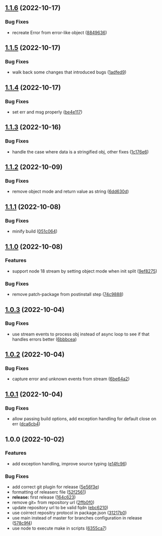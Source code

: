 ## [1.1.6](https://github.com/gooftroop/pino-sentry-transport/compare/v1.1.5...v1.1.6) (2022-10-17)


### Bug Fixes

* recreate Error from error-like object ([8849636](https://github.com/gooftroop/pino-sentry-transport/commit/8849636fa17b0d935d132b57a2f49112b389ba2f))

## [1.1.5](https://github.com/gooftroop/pino-sentry-transport/compare/v1.1.4...v1.1.5) (2022-10-17)


### Bug Fixes

* walk back some changes that introduced bugs ([1adfed9](https://github.com/gooftroop/pino-sentry-transport/commit/1adfed9881940792b5f1d60d31f582b614719465))

## [1.1.4](https://github.com/gooftroop/pino-sentry-transport/compare/v1.1.3...v1.1.4) (2022-10-17)


### Bug Fixes

* set err and msg properly ([be4e117](https://github.com/gooftroop/pino-sentry-transport/commit/be4e117a6cacbbce9bda5924f59eee8af5ad1332))

## [1.1.3](https://github.com/gooftroop/pino-sentry-transport/compare/v1.1.2...v1.1.3) (2022-10-16)


### Bug Fixes

* handle the case where data is a stringified obj, other fixes ([1c176e6](https://github.com/gooftroop/pino-sentry-transport/commit/1c176e6e61fcb855abf71430c7c4f37ec8d40d63))

## [1.1.2](https://github.com/gooftroop/pino-sentry-transport/compare/v1.1.1...v1.1.2) (2022-10-09)


### Bug Fixes

* remove object mode and return value as string ([6dd630d](https://github.com/gooftroop/pino-sentry-transport/commit/6dd630d4dae08329b6eb0c61e987fe64d6f62b02))

## [1.1.1](https://github.com/gooftroop/pino-sentry-transport/compare/v1.1.0...v1.1.1) (2022-10-08)


### Bug Fixes

* minify build ([051c064](https://github.com/gooftroop/pino-sentry-transport/commit/051c064cce30aaab6b570b71285e6a58a7dee822))

## [1.1.0](https://github.com/gooftroop/pino-sentry-transport/compare/v1.0.3...v1.1.0) (2022-10-08)


### Features

* support node 18 stream by setting object mode when init split ([9ef8275](https://github.com/gooftroop/pino-sentry-transport/commit/9ef8275f181b4755a5be1c6252d9a4d27aef0552))


### Bug Fixes

* remove patch-package from postinstall step ([74c9888](https://github.com/gooftroop/pino-sentry-transport/commit/74c9888ea8db6c82900d0a678ead24720f9bf0de))

## [1.0.3](https://github.com/gooftroop/pino-sentry-transport/compare/v1.0.2...v1.0.3) (2022-10-04)


### Bug Fixes

* use stream events to process obj instead of async loop to see if that handles errors better ([6bbbcea](https://github.com/gooftroop/pino-sentry-transport/commit/6bbbcea34697dc9776e6ea7237243ba38589628f))

## [1.0.2](https://github.com/gooftroop/pino-sentry-transport/compare/v1.0.1...v1.0.2) (2022-10-04)


### Bug Fixes

* capture error and unknown events from stream ([6be64a2](https://github.com/gooftroop/pino-sentry-transport/commit/6be64a20e978dc73017df2d53d5394ffa3c92531))

## [1.0.1](https://github.com/gooftroop/pino-sentry-transport/compare/v1.0.0...v1.0.1) (2022-10-04)


### Bug Fixes

* allow passing build options, add exception handling for default close on err ([dca6cb4](https://github.com/gooftroop/pino-sentry-transport/commit/dca6cb40bafc485ac52da0cabc5a171875757638))

## 1.0.0 (2022-10-02)


### Features

* add exception handling, improve source typing ([e14fc96](https://github.com/gooftroop/pino-sentry-transport/commit/e14fc9617de03996d76e9707352a70d516b778a0))


### Bug Fixes

* add correct git plugin for release ([5e56f3e](https://github.com/gooftroop/pino-sentry-transport/commit/5e56f3e8c315db3d085a501062148ff52403c9fc))
* formatting of releaserc file ([52f2561](https://github.com/gooftroop/pino-sentry-transport/commit/52f2561d88762c3b1366cddd9f50a4f1d71fbc7c))
* **release:**  first release ([164c623](https://github.com/gooftroop/pino-sentry-transport/commit/164c623c7abee83a646554861ea8f3f76256fd6a))
* remove git+ from repository url ([2ffb0f0](https://github.com/gooftroop/pino-sentry-transport/commit/2ffb0f03d7b7ed282b5871bcee48e3e368ddb002))
* update repository url to be valid fqdn ([ebc6210](https://github.com/gooftroop/pino-sentry-transport/commit/ebc62100f6ba883753ba97341e34bef98b98d1c3))
* use coirrect repositry protocol in package.json ([31217b0](https://github.com/gooftroop/pino-sentry-transport/commit/31217b02c0a67f4eae44852e467430854f6f6fef))
* use main instead of master for branches configuration in release ([578c9f4](https://github.com/gooftroop/pino-sentry-transport/commit/578c9f40a5ba52ba89878f5e5699d2e68b562ad9))
* use node to execute make in scripts ([6355ca7](https://github.com/gooftroop/pino-sentry-transport/commit/6355ca7418931f74bcc072332317bc6375890638))
